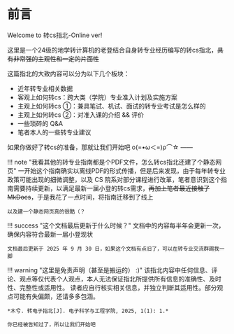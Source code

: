 # 前言

Welcome to 转cs指北-Online ver!

这里是一个24级的地学转计算机的老登结合自身转专业经历编写的转cs指北，<del>具有非常强的主观性和一定的片面性</del>

这篇指北的大致内容可以分为以下几个板块：

- 近年转专业相关数据
- 客观上如何转cs：跨大类（学院）专业准入计划及实施方案
- 主观上如何转cs ①：兼具笔试、机试、面试的转专业考试是怎么样的
- 主观上如何转cs ②：对准入课的介绍 && 评价
- 一些琐碎的 Q&A
- 笔者本人的一些转专业建议



如果你做好了转cs的准备，那就让我们开始吧 ο(=•ω＜=)ρ⌒☆ ——


!!! note "我看其他的转专业指南都是个PDF文件，怎么转cs指北还建了个静态网页"
    一开始这个指南确实以离线PDF的形式传播，但是后来发现，由于每年转专业政策可能出现的细微调整，以及 CS 院系对部分课程进行改革，笔者意识到这个指南需要持续更新，以满足最新一届小登的转cs需求，<del>再加上笔者最近接触了MkDocs</del>，于是我花了一点时间，将指南迁移到了线上
    
    以及建一个静态网页真的很酷（？

!!! success "这个文档最后更新于什么时候？"
    文档中的内容每半年会更新一次，确保内容符合最新一届小登现状
    
    文档最后更新于 2025 年 9 月 30 日，如果这个文档有点旧了，可以在转专业交流群踢我一脚



!!! warning "这里是免责声明（甚至是搬运的） :)"
    该指北内容中任何信息、评论、观点等仅代表个人观点，本人无法保证指北所提供所有信息的准确性、及时性、完整性或适用性。 读者应自行核实相关信息，并独立判断其适用性。部分观点可能有失偏颇，还请多多包涵。
    
    *木兮. 转电子指北[J]. 电子科学与工程学院, 2025, 1(1): 1.*
    
    你已经被告知过了，所以让我们开始吧